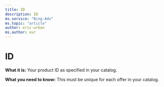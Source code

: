 ```yaml
---
title: ID
description: ID
ms.service: "Bing-Ads"
ms.topic: "article"
author: eric-urban
ms.author: eur
---
```


# ID

**What it is:** Your product ID as specified in your catalog.

**What you need to know:** This must be unique for each offer in your catalog.


